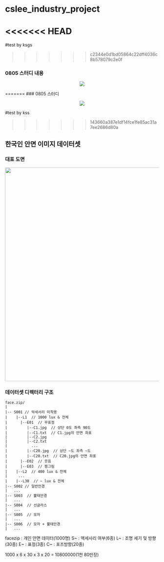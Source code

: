 # cslee_industry_project


<<<<<<< HEAD
=======
#test by ksgs
>>>>>>> c2344e0d1bd05864c22dff4036c8b578079c2e0f

### 0805 스터디 내용

<p align="center"><img src="https://ifh.cc/g/g6t07Q.jpg"></p>
=======
### 0805 스터디 

<p align="center"><img src="https://files.slack.com/files-pri/T019030DG8G-F018B6CEUF7/image_from_ios.jpg"></p>

#test by kss
>>>>>>> 143660a387e1df14fce1fe85ac31a7ee2686d80a

## 한국인 안면 이미지 데이터셋

### 대표 도면

<p align="center"><img src="http://www.aihub.or.kr/sites/default/files/inline-images/image09_0.png" width="700px"></img></p>


### 데이터셋 디렉터리 구조

```
face.zip/
|
|-- S001 // 악세서리 미착용
|	 |--L1  // 1000 lux & 전체
|	   |--E01  // 무표정
|		  |--C1.jpg  // 상단 0도 좌측 90도
|		  |--C1.txt  // C1.jpg의 안면 좌표
|		  |--C2.jpg
|		  |--C2.txt
|		    ...
|		  |--C20.jpg  // 상단 ~도 좌측 ~도
|		  |--C20.txt  // C20.jpg의 안면 좌표
|	   |--E02  // 웃음
|	   |--E03  // 찡그림
|	 |--L2  // 400 lux & 전체
|	  ...
|	 |--L30  // ~ lux & 전체
|-- S002 // 일반안경
|	...
|-- S003  // 뿔태안경
|	...
|-- S004  // 선글라스
|	...
|-- S005  // 모자
|	...
|-- S006  // 모자 + 뿔태안경
|	...
```

facezip : 개인 안면 데이터(1000명)
S~ : 액세사리 여부(6종)
L~ : 조명 세기 및 방향(30종)
E~ : 표정(3종)
C~ : 포즈방향(20종)

1000 x 6 x 30 x 3 x 20 = 10800000(1천 80만장)

